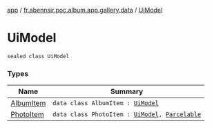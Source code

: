 [app](../../index.md) / [fr.abennsir.poc.album.app.gallery.data](../index.md) / [UiModel](./index.md)

# UiModel

`sealed class UiModel`

### Types

| Name | Summary |
|---|---|
| [AlbumItem](-album-item/index.md) | `data class AlbumItem : `[`UiModel`](./index.md) |
| [PhotoItem](-photo-item/index.md) | `data class PhotoItem : `[`UiModel`](./index.md)`, `[`Parcelable`](https://developer.android.com/reference/android/os/Parcelable.html) |

